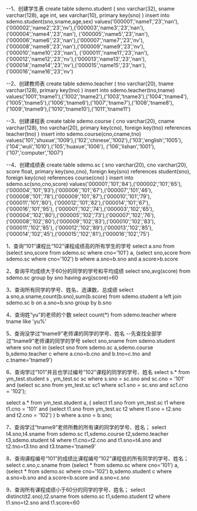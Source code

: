 --1、创建学生表
create table sdemo.student
(
    sno varchar(32),
    sname varchar(128),
    age int,
    sex varchar(10),
    primary key(sno)
)
insert into sdemo.student(sno,sname,age,sex) values('000001','name1','23','nan'),('000002','name2','23','nv'),('000003','name3','23','nan'),('000004','name4','23','nan'),
('000005','name5','23','nan'),('000006','name6','23','nan'),('000007','name7','23','nv'),('000008','name8','23','nan'),('000009','name9','23','nv'),('000010','name10','23','nan'),
('000011','name11','23','nan'),('000012','name12','23','nv'),('000013','name13','23','nan'),('000014','name14','23','nv'),('000015','name15','23','nan'),('000016','name16','23','nv')

--2、创建教师表
create table sdemo.teacher
(
    tno varchar(20),
    tname varchar(128),
    primary key(tno)
)
insert into sdemo.teacher(tno,tname) values('1001','tname1'),('1002','tname2'),('1003','tname3'),('1004','tname4'),('1005','tname5'),('1006','tname6'),('1007','tname7'),('1008','tname8'),
('1009','tname9'),('1010','tname10'),('1011','tname11')

--3、创建课程表
create table sdemo.course
(
    cno varchar(20),
    cname varchar(128),
    tno varchar(20),
    primary key(cno),
    foreign key(tno) references teacher(tno)
)
insert into sdemo.course(cno,cname,tno) values('101','shuxue','1009'),('102','chinese','1002'),('103','english','1005'),('104','wuli','1010'),('105','huaxue','1006'),
('106','lishan','1001'),('107','computer','1007')

--4、创建成绩表
create table sdemo.sc
(
    sno varchar(20),
    cno varchar(20),
    score float,
    primary key(sno,cno),
    foreign key(sno) references student(sno),
    foreign key(cno) references course(cno)
)
insert into sdemo.sc(sno,cno,score) values('000001','101','84'),('000002','101','65'),('000004','101','93'),('000006','101','67'),('000007','101','46'),
('000008','101','78'),('000009','101','87'),('000010','101','79'),('000011','101','80'),
('000012','101','82'),('000014','101','67'),('000016','101','95'),
('000001','102','74'),('000003','102','65'),('000004','102','80'),('000005','102','73'),('000007','102','76'),
('000008','102','80'),('000009','102','83'),('000010','102','83'),('000011','102','85'),
('000012','102','89'),('000013','102','85'),('000014','102','45'),('000015','102','81'),('000016','102','75')

1、查询“101”课程比“102”课程成绩高的所有学生的学号
select a.sno from
(select sno,score from sdemo.sc where cno='101') a,
(select sno,score from sdemo.sc where cno='102') b where a.sno=b.sno and a.score>b.score

2、查询平均成绩大于60分的同学的学号和平均成绩
select sno,avg(score) from sdemo.sc group by sno having avg(score)>60

3、查询所有同学的学号、姓名、选课数、总成绩
select a.sno,a.sname,count(b.sno),sum(b.score) from sdemo.student a left join sdemo.sc b on a.sno=b.sno group by b.sno

4、查询姓“yu”的老师的个数
select count(*) from sdemo.teacher where tname like 'yu%'

5、查询没学过“tname9”老师课的同学的学号、姓名
--先查找全部学过“tname9”老师课的同学的学号
select sno,sname from sdemo.student where sno not in
(select sno from sdemo.sc a,sdemo.course b,sdemo.teacher c where a.cno=b.cno and b.tno=c.tno and c.tname='tname9')

6、查询学过“101”并且也学过编号“102”课程的同学的学号、姓名
select  s.*
from    ym_test.student s ,
        ym_test.sc sc
where   s.sno = sc.sno
        and sc.cno = '101'
        and (select sc.sno from ym_test.sc sc1 where sc1.sno = sc.sno and sc1.cno = '102');

select a.* from ym_test.student a,
(
select t1.sno from ym_test.sc t1 where t1.cno = '101' and
(select t1.sno from ym_test.sc t2 where t1.sno = t2.sno and t2.cno = '102')
) b where a.sno = b.sno;

7、查询学过“tname9”老师所教的所有课的同学的学号、姓名；
select t4.sno,t4.sname from sdemo.sc t1,sdemo.course t2,sdemo.teacher t3,sdemo.student t4 where t1.cno=t2.cno and t1.sno=t4.sno and t2.tno=t3.tno and t3.tname='tname9'

8、查询课程编号“101”的成绩比课程编号“102”课程低的所有同学的学号、姓名；
select c.sno,c.sname from
(select * from sdemo.sc where cno='101') a,
(select * from sdemo.sc where cno='102') b,sdemo.student c where a.sno=b.sno and a.score<b.score and a.sno=c.sno

9、查询所有课程成绩小于60分的同学的学号、姓名；
select distinct(t2.sno),t2.sname from sdemo.sc t1,sdemo.student t2 where t1.sno=t2.sno and t1.score<60